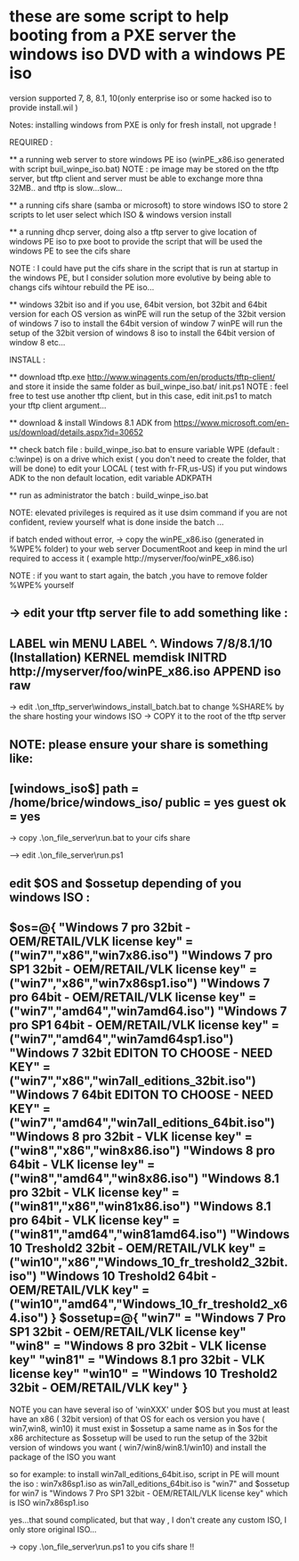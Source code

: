 # these are some script to help booting  from  a PXE server the windows iso DVD  with a windows PE iso
version supported 7, 8, 8.1, 10(only enterprise iso or some hacked iso to provide install.wil )

Notes: installing windows from PXE is only for fresh install, not upgrade !

REQUIRED : 

** a running web server 
to store windows PE iso (winPE_x86.iso generated with script buil_winpe_iso.bat) 
NOTE : pe image may be stored on the tftp server, but  tftp client and server must be able to exchange more thna 32MB..
and tftp is slow...slow...

** a running cifs share (samba or microsoft)
to store windows ISO 
to store 2 scripts to let user select which ISO & windows version install

** a running dhcp server, doing also a tftp server
to give location of windows PE iso to pxe boot
to provide the script that will be used the windows PE to see the cifs share

NOTE : I could have put the cifs share in the script that is run at startup in the windows PE, 
but I consider solution more evolutive by being able to changs cifs wihtour rebuild the PE iso...

** windows 32bit iso and if you use, 64bit version, bot 32bit and 64bit version  for each OS version
as winPE will run the setup of the 32bit version of windows 7 iso  to install the 64bit version of window 7
winPE will run the setup of the 32bit version of windows 8 iso  to install the 64bit version of window 8
etc...

INSTALL :

** download tftp.exe http://www.winagents.com/en/products/tftp-client/
and store it inside  the same folder as buil_winpe_iso.bat/ init.ps1
NOTE : feel free to test use another tftp client, but in this case, edit init.ps1 to match  your tftp client argument...

** download & install Windows 8.1 ADK from https://www.microsoft.com/en-us/download/details.aspx?id=30652 

** check batch file : build_winpe_iso.bat
to ensure variable WPE (default : c:\winpe) is on a drive which exist ( you don't need to create the folder, that will be done)
to edit your LOCAL ( test with fr-FR,us-US)
if you put windows ADK to the non default location, edit variable ADKPATH 

** run as administrator the batch :  build_winpe_iso.bat

NOTE: elevated privileges is required as it use dsim command
if you are not confident, review yourself what is done inside the batch ...

if batch ended without error, 
-> copy the winPE_x86.iso (generated  in %WPE% folder) to  your web server DocumentRoot
and keep in mind the url required to access it ( example http://myserver/foo/winPE_x86.iso)

NOTE : if you want to start again, the batch ,you have to remove folder %WPE% yourself

-> edit your tftp server file to add something like :
-------------------------------------------
LABEL win 
	MENU LABEL  ^. Windows 7/8/8.1/10 (Installation)
	KERNEL memdisk
	INITRD http://myserver/foo/winPE_x86.iso
	APPEND iso raw
-------------------------------------------

	
-> edit .\on_tftp_server\windows_install_batch.bat to change %SHARE% by the share hosting your windows ISO
-> COPY it to the root of the tftp server

NOTE:
please ensure your share is something like:
-------------------------------------------
[windows_iso$]
        path = /home/brice/windows_iso/
        public = yes
        guest ok = yes
-------------------------------------------

-> copy .\on_file_server\run.bat to your cifs share

--> edit .\on_file_server\run.ps1

edit $OS and $ossetup depending of you windows ISO :
-------------------------------------------
$os=@{
"Windows 7 pro 32bit - OEM/RETAIL/VLK license key" = ("win7","x86","win7x86.iso")
"Windows 7 pro SP1 32bit - OEM/RETAIL/VLK license key" = ("win7","x86","win7x86sp1.iso")
"Windows 7 pro 64bit - OEM/RETAIL/VLK license key" = ("win7","amd64","win7amd64.iso")
"Windows 7 pro SP1 64bit - OEM/RETAIL/VLK license key" = ("win7","amd64","win7amd64sp1.iso")
"Windows 7 32bit EDITON TO CHOOSE - NEED KEY" = ("win7","x86","win7all_editions_32bit.iso")
"Windows 7 64bit EDITON TO CHOOSE - NEED KEY" = ("win7","amd64","win7all_editions_64bit.iso")
"Windows 8 pro 32bit - VLK license key" = ("win8","x86","win8x86.iso")
"Windows 8 pro 64bit - VLK license ley" = ("win8","amd64","win8x86.iso")
"Windows 8.1 pro 32bit - VLK license key" = ("win81","x86","win81x86.iso")
"Windows 8.1 pro 64bit - VLK license key" = ("win81","amd64","win81amd64.iso")
"Windows 10 Treshold2 32bit - OEM/RETAIL/VLK key" = ("win10","x86","Windows_10_fr_treshold2_32bit.iso")
"Windows 10 Treshold2 64bit - OEM/RETAIL/VLK key" = ("win10","amd64","Windows_10_fr_treshold2_x64.iso")
}
$ossetup=@{
"win7" = "Windows 7 Pro SP1 32bit - OEM/RETAIL/VLK license key"
"win8" = "Windows 8 pro 32bit - VLK license key"
"win81" = "Windows 8.1 pro 32bit - VLK license key" 
"win10" = "Windows 10 Treshold2 32bit - OEM/RETAIL/VLK key"
}
-------------------------------------------
NOTE
you can have several iso of 'winXXX' under $OS but you must at least have an x86 ( 32bit version) of that OS
for each os version you have ( win7,win8, win10) it must exist in $ossetup a same name as in $os  for the x86 architecture
as $ossetup will be used to run the setup of the 32bit version of windows  you want ( win7/win8/win8.1/win10) and install the package of the ISO you want 

so for example:
to  install win7all_editions_64bit.iso, script in PE will mount the iso : win7x86sp1.iso
as win7all_editions_64bit.iso is "win7" and $ossetup for win7 is "Windows 7 Pro SP1 32bit - OEM/RETAIL/VLK license key" which is ISO win7x86sp1.iso

yes...that sound complicated, but that way , I don't create any custom ISO, I only store original ISO...


-> copy .\on_file_server\run.ps1 to  you cifs share  !!
	
	
	





